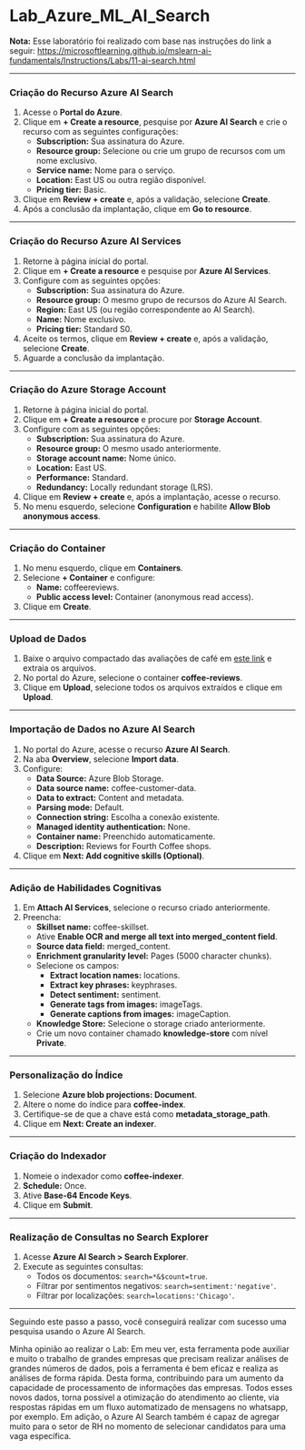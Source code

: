 # Lab_Azure_ML_AI_Search


**Nota:**
Esse laboratório foi realizado com base nas instruções do link a seguir: https://microsoftlearning.github.io/mslearn-ai-fundamentals/Instructions/Labs/11-ai-search.html

---

### **Criação do Recurso Azure AI Search**
1. Acesse o **Portal do Azure**.
2. Clique em **+ Create a resource**, pesquise por **Azure AI Search** e crie o recurso com as seguintes configurações:
   - **Subscription:** Sua assinatura do Azure.
   - **Resource group:** Selecione ou crie um grupo de recursos com um nome exclusivo.
   - **Service name:** Nome para o serviço.
   - **Location:** East US ou outra região disponível.
   - **Pricing tier:** Basic.
3. Clique em **Review + create** e, após a validação, selecione **Create**.
4. Após a conclusão da implantação, clique em **Go to resource**.

---

### **Criação do Recurso Azure AI Services**
1. Retorne à página inicial do portal.
2. Clique em **+ Create a resource** e pesquise por **Azure AI Services**.
3. Configure com as seguintes opções:
   - **Subscription:** Sua assinatura do Azure.
   - **Resource group:** O mesmo grupo de recursos do Azure AI Search.
   - **Region:** East US (ou região correspondente ao AI Search).
   - **Name:** Nome exclusivo.
   - **Pricing tier:** Standard S0.
4. Aceite os termos, clique em **Review + create** e, após a validação, selecione **Create**.
5. Aguarde a conclusão da implantação.

---

### **Criação do Azure Storage Account**
1. Retorne à página inicial do portal.
2. Clique em **+ Create a resource** e procure por **Storage Account**.
3. Configure com as seguintes opções:
   - **Subscription:** Sua assinatura do Azure.
   - **Resource group:** O mesmo usado anteriormente.
   - **Storage account name:** Nome único.
   - **Location:** East US.
   - **Performance:** Standard.
   - **Redundancy:** Locally redundant storage (LRS).
4. Clique em **Review + create** e, após a implantação, acesse o recurso.
5. No menu esquerdo, selecione **Configuration** e habilite **Allow Blob anonymous access**.

---

### **Criação do Container**
1. No menu esquerdo, clique em **Containers**.
2. Selecione **+ Container** e configure:
   - **Name:** coffeereviews.
   - **Public access level:** Container (anonymous read access).
3. Clique em **Create**.

---

### **Upload de Dados**
1. Baixe o arquivo compactado das avaliações de café em [este link](https://aka.ms/mslearn-coffee-reviews) e extraia os arquivos.
2. No portal do Azure, selecione o container **coffee-reviews**.
3. Clique em **Upload**, selecione todos os arquivos extraídos e clique em **Upload**.

---

### **Importação de Dados no Azure AI Search**
1. No portal do Azure, acesse o recurso **Azure AI Search**.
2. Na aba **Overview**, selecione **Import data**.
3. Configure:
   - **Data Source:** Azure Blob Storage.
   - **Data source name:** coffee-customer-data.
   - **Data to extract:** Content and metadata.
   - **Parsing mode:** Default.
   - **Connection string:** Escolha a conexão existente.
   - **Managed identity authentication:** None.
   - **Container name:** Preenchido automaticamente.
   - **Description:** Reviews for Fourth Coffee shops.
4. Clique em **Next: Add cognitive skills (Optional)**.

---

### **Adição de Habilidades Cognitivas**
1. Em **Attach AI Services**, selecione o recurso criado anteriormente.
2. Preencha:
   - **Skillset name:** coffee-skillset.
   - Ative **Enable OCR and merge all text into merged_content field**.
   - **Source data field:** merged_content.
   - **Enrichment granularity level:** Pages (5000 character chunks).
   - Selecione os campos:
     - **Extract location names:** locations.
     - **Extract key phrases:** keyphrases.
     - **Detect sentiment:** sentiment.
     - **Generate tags from images:** imageTags.
     - **Generate captions from images:** imageCaption.
   - **Knowledge Store:** Selecione o storage criado anteriormente.
   - Crie um novo container chamado **knowledge-store** com nível **Private**.

---

### **Personalização do Índice**
1. Selecione **Azure blob projections: Document**.
2. Altere o nome do índice para **coffee-index**.
3. Certifique-se de que a chave está como **metadata_storage_path**.
4. Clique em **Next: Create an indexer**.

---

### **Criação do Indexador**
1. Nomeie o indexador como **coffee-indexer**.
2. **Schedule:** Once.
3. Ative **Base-64 Encode Keys**.
4. Clique em **Submit**.

---

### **Realização de Consultas no Search Explorer**
1. Acesse **Azure AI Search > Search Explorer**.
2. Execute as seguintes consultas:
   - Todos os documentos: `search=*&$count=true`.
   - Filtrar por sentimentos negativos: `search=sentiment:'negative'`.
   - Filtrar por localizações: `search=locations:'Chicago'`.

---

Seguindo este passo a passo, você conseguirá realizar com sucesso uma pesquisa usando o Azure AI Search.

Minha opinião ao realizar o Lab:
Em meu ver, esta ferramenta pode auxiliar e muito o trabalho de grandes empresas que precisam realizar análises de grandes números de dados, pois a ferramenta é bem eficaz e realiza as análises de forma rápida. Desta forma, contribuindo para um aumento da capacidade de processamento de informações das empresas. Todos esses novos dados, torna possível a otimização do atendimento ao cliente, via respostas rápidas em um fluxo automatizado de mensagens no whatsapp, por exemplo. Em adição, o Azure AI Search também é capaz de agregar muito para o setor de RH no momento de selecionar candidatos para uma vaga específica. 

